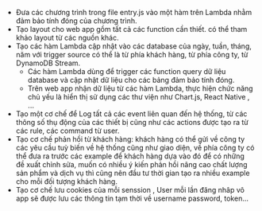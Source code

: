 - Đưa các chương trình trong file entry.js vào một hàm trên Lambda nhằm đảm bảo tính đóng của chương trình.
- Tạo layout cho web app gồm tất cả các function cần thiết. có thể tham khảo layout từ các nguồn khác.
- Tạo các hàm Lambda cập nhật vào các database của ngày, tuần, tháng, năm với trigger source có thể là từ phía khách hàng, từ phía công ty, từ DynamoDB Stream.
	+ Các hàm Lambda dùng để trigger các function query dữ liệu database và cập nhật dữ liệu cho các bảng đảm bảo tính đóng.
	+ Trên web app nhận dữ liệu từ các hàm Lambda, thực hiện chức năng chủ yếu là hiển thị sử dụng các thư viện như Chart.js, React Native , ...
- Tạo một cơ chế để Log tất cả các event liên quan đến hệ thống, từ các thông số thụ động của các thiết bị cũng như các actions được tạo ra từ các rule, các command từ user.
- Tạo cơ chế phản hồi từ khách hàng: khách hàng có thể gửi về công ty các yêu cầu tuỳ biến về hệ thống cũng như giao diện, về phía công ty có thể đưa ra trước các example để khách hàng dựa vào đó để có những đề xuất chỉnh sửa, muốn có nhiều ý kiến phản hồi nâng cao chất lượng sản phẩm và dịch vụ thì cũng nên đầu tư thời gian tạo ra nhiều example cho mỗi đối tượng khách hàng.
- Tạo cơ chế lưu cookies của mỗi senssion , User mỗi lần đăng nhâp vô app sẽ được lưu các thông tin tạm thời về username password, token...
